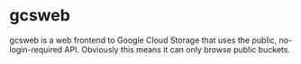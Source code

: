 # gcsweb

gcsweb is a web frontend to Google Cloud Storage that uses the public,
no-login-required API.  Obviously this means it can only browse public buckets.
